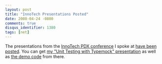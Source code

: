 ```yaml
---
layout: post
title: "InnoTech Presentations Posted"
date: 2008-04-24 -0800
comments: true
disqus_identifier: 1380
tags: [net]
---
```

The presentations from the [InnoTech PDX
conference](http://www.innotechconference.com/pdx/) I spoke at [have
been posted](http://www.innotechconference.com/pdx/Speaker/archive.php).
You can get [my "Unit Testing with Typemock"
presentation](http://www.innotechconference.com/pdx/files/PDF/Presentations/2008_Oregon_Presentations/Unit_Testing_with_Typemock.pdf)
as well as [the demo
code](http://www.innotechconference.com/pdx/files/PDF/Presentations/2008_Oregon_Presentations/Unit_Testing_with_Typemock_Demo.zip)
from there.

